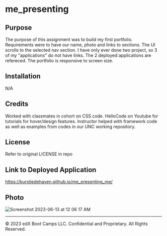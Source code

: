 # me_presenting
## Purpose
The purpose of this assignment was to build my first portfolio. Requirements were to have our name, photo and links to sections. The UI scrolls to the selected nav section. I have only ever done two project, so 3 of my "applications" do not have links. The 2 deployed applications are refereced. The portfolio is responsive to screen size.
## Installation
N/A
## Credits
Worked with classmates in cohort on CSS code. 
HelloCode on Youtube for tutorials for hover/design features. 
Instructor helped with framework code as well as examples from codes in our UNC working repository. 
## License
Refer to original LICENSE in repo
## Link to Deployed Application
https://kurstiedehaven.github.io/me_presenting_me/
## Photo
![Screenshot 2023-06-13 at 12 06 17 AM](https://github.com/kurstiedehaven/me_presenting/assets/134163209/0b347c9e-ba33-4a18-b27a-0e61d57339a5)



---
© 2023 edX Boot Camps LLC. Confidential and Proprietary. All Rights Reserved.
